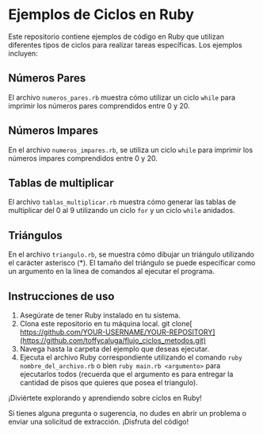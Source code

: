 # Ejemplos de Ciclos en Ruby

Este repositorio contiene ejemplos de código en Ruby que utilizan diferentes tipos de ciclos para realizar tareas específicas. Los ejemplos incluyen:

## Números Pares

El archivo `numeros_pares.rb` muestra cómo utilizar un ciclo `while` para imprimir los números pares comprendidos entre 0 y 20.

## Números Impares

En el archivo `numeros_impares.rb`, se utiliza un ciclo `while` para imprimir los números impares comprendidos entre 0 y 20.

## Tablas de multiplicar

El archivo `tablas_multiplicar.rb` muestra cómo generar las tablas de multiplicar del 0 al 9 utilizando un ciclo `for` y un ciclo `while` anidados.

## Triángulos

En el archivo `triangulo.rb`, se muestra cómo dibujar un triángulo utilizando el carácter asterisco (\*). El tamaño del triángulo se puede especificar como un argumento en la línea de comandos al ejecutar el programa.

## Instrucciones de uso

1. Asegúrate de tener Ruby instalado en tu sistema.
2. Clona este repositorio en tu máquina local.
   git clone[ https://github.com/YOUR-USERNAME/YOUR-REPOSITORY](https://github.com/toffycaluga/flujo_ciclos_metodos.git)
3. Navega hasta la carpeta del ejemplo que deseas ejecutar.
4. Ejecuta el archivo Ruby correspondiente utilizando el comando `ruby nombre_del_archivo.rb` o bien `ruby main.rb <argumento>` para ejecutarlos todos (recuerda que el argumento es para entregar la cantidad de pisos que quieres que posea el triangulo).

¡Diviértete explorando y aprendiendo sobre ciclos en Ruby!

Si tienes alguna pregunta o sugerencia, no dudes en abrir un problema o enviar una solicitud de extracción. ¡Disfruta del código!
